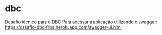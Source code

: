# dbc
Desafio técnico para o DBC
Para acessar a aplicação utilizando o swagger:
https://desafio-dbc-frbs.herokuapp.com/swagger-ui.html
